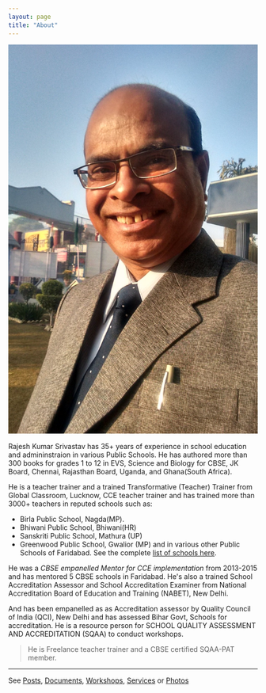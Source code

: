 ```yaml
---
layout: page
title: "About"
---
```


<p class="about-p"> <img src="/images/rks.jpg" alt="Rajesh kumar srivastav photo" class="about-image"/> </p>

Rajesh Kumar Srivastav has 35+ years of experience in school education and
admininstraion in various Public Schools. He has authored more than 300 books
for grades 1 to 12 in EVS, Science and Biology for CBSE, JK Board, Chennai,
Rajasthan Board, Uganda, and Ghana(South Africa).

He is a teacher trainer and a trained Transformative (Teacher) Trainer from
Global Classroom, Lucknow, CCE teacher trainer and has trained more than 3000+
teachers in reputed schools such as:


* Birla Public School, Nagda(MP).
* Bhiwani Public School, Bhiwani(HR)
* Sanskriti Public School, Mathura (UP)
* Greenwood Public School, Gwalior (MP)
and in various other Public Schools of Faridabad. See the complete [list of schools here](/madeachange).

He was a *CBSE empanelled Mentor for CCE implementation* from 2013-2015 and has
mentored 5 CBSE schools in Faridabad. He's also a trained School
Accreditation Assessor and School Accreditation Examiner from National
Accreditation Board of Education and Training (NABET), New Delhi.

And has been empanelled as as Accreditation assessor by Quality Council of India (QCI), New
Delhi and has assessed Bihar Govt, Schools for accreditation. He is a resource
person for SCHOOL QUALITY ASSESSMENT AND ACCREDITATION (SQAA) to conduct workshops.

> He is Freelance teacher trainer and a CBSE certified SQAA-PAT member.

---
See [Posts](/#posts), [Documents](/documents), [Workshops](/workshops),
[Services](/services) or [Photos](/galleries)
